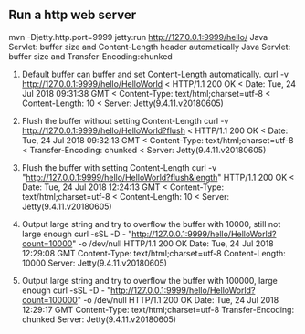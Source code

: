 ## Run a http web server
mvn -Djetty.http.port=9999 jetty:run
http://127.0.0.1:9999/hello/
Java Servlet: buffer size and Content-Length header automatically
Java Servlet: buffer size and Transfer-Encoding:chunked

1. Default buffer can buffer and set Content-Length automatically.
curl -v http://127.0.0.1:9999/hello/HelloWorld
< HTTP/1.1 200 OK
< Date: Tue, 24 Jul 2018 09:31:38 GMT
< Content-Type: text/html;charset=utf-8
< Content-Length: 10
< Server: Jetty(9.4.11.v20180605)

2. Flush the buffer without setting Content-Length
curl -v http://127.0.0.1:9999/hello/HelloWorld?flush
< HTTP/1.1 200 OK
< Date: Tue, 24 Jul 2018 09:32:13 GMT
< Content-Type: text/html;charset=utf-8
< Transfer-Encoding: chunked
< Server: Jetty(9.4.11.v20180605)

3. Flush the buffer with setting Content-Length
curl -v "http://127.0.0.1:9999/hello/HelloWorld?flush&length"
HTTP/1.1 200 OK
< Date: Tue, 24 Jul 2018 12:24:13 GMT
< Content-Type: text/html;charset=utf-8
< Content-Length: 10
< Server: Jetty(9.4.11.v20180605)


4. Output large string and try to overflow the buffer with 10000, still not large enough
curl -sSL -D - "http://127.0.0.1:9999/hello/HelloWorld?count=10000" -o /dev/null
HTTP/1.1 200 OK
Date: Tue, 24 Jul 2018 12:29:08 GMT
Content-Type: text/html;charset=utf-8
Content-Length: 10000
Server: Jetty(9.4.11.v20180605)

5. Output large string and try to overflow the buffer with 100000, large enough
curl -sSL -D - "http://127.0.0.1:9999/hello/HelloWorld?count=100000" -o /dev/null
HTTP/1.1 200 OK
Date: Tue, 24 Jul 2018 12:29:17 GMT
Content-Type: text/html;charset=utf-8
Transfer-Encoding: chunked
Server: Jetty(9.4.11.v20180605)
